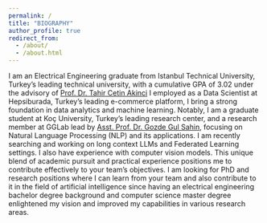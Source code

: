 ```yaml
---
permalink: /
title: "BIOGRAPHY"
author_profile: true
redirect_from: 
  - /about/
  - /about.html
---
```


I am an Electrical Engineering graduate from Istanbul Technical University, Turkey’s leading
technical university, with a cumulative GPA of 3.02 under the advisory of
[Prof. Dr. Tahir Cetin Akinci](https://profiles.ucr.edu/app/home/profile/tahircea) I employed as a Data Scientist at Hepsiburada, Turkey’s leading
e-commerce platform, I bring a strong foundation in data analytics and machine learning.
Notably, I am a graduate student at Koç University, Turkey’s leading research center, and a
research member at GGLab lead by [Asst. Prof. Dr. Gozde Gul Sahin](https://gozdesahin.github.io), focusing on Natural
Language Processing (NLP) and its applications. I am recently searching and working on long
context LLMs and Federated Learning settings. I also have experience with computer vision
models. This unique blend of academic pursuit and practical experience positions me to
contribute effectively to your team’s objectives. I am looking for PhD and research positions
where I can learn from your team and also contribute to it in the field of artificial intelligence
since having an electrical engineering bachelor degree background and computer science
master degree enlightened my vision and improved my capabilities in various research areas.